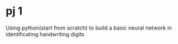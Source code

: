 # pj 1
Using python(start from scratch) to build a basic neural network in identificating handwriting digits
